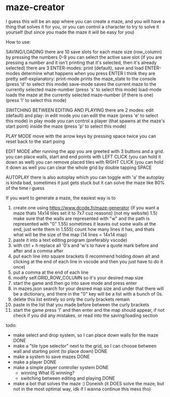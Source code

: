 # maze-creator

I guess this will be an app where you can create a maze, and you will have a thing that solves it for you, or you can control a character to try to solve it yourself (but since you made the maze it will be easy for you)

How to use:

SAVING/LOADING
there are 10 save slots for each maze size (row_column)
by pressing the numbers 0-9 you can select the active save slot (if you are pressing a number and it isn't printing that it's selected, then it's already selected)
there are 3 ENTER-modes: print (default), save and load
ENTER-modes determine what happens when you press ENTER
I think they are pretty self-explanatory:
print-mode prints the maze_state to the console (press 'd' to select this mode)
save-mode saves the current maze to the currently selected maze-number (press 's' to select this mode)
load-mode loads the maze at the currently selected maze-number (if there is one) (press 'l' to select this mode)

SWITCHING BETWEEN EDITING AND PLAYING
there are 2 modes: edit (default) and play:
in edit mode you can edit the maze (press 'e' to select this mode)
in play mode you can control a player (that spawns at the maze's start point) inside the maze (press 'p' to select this mode)

PLAY MODE
move with the arrow keys
by pressing space twice you can reset back to the start poing

EDIT MODE
after running the app you are greeted with 3 buttons and a grid.
you can place walls, start and end points with LEFT CLICK (you can hold it down as well)
you can remove placed tiles with RIGHT CLICK (you can hold it down as well
you can clear the whole grid by double tapping SPACE

AUTOPLAY
there is also autoplay which you can toggle with 'a'
the autoplay is kinda bad, sometimes it just gets stuck but it can solve the maze like 80% of the time i guess

If you want to generate a maze, the easiest way is to

1. create one using https://www.dcode.fr/maze-generator (if you want a maze thats 14x14 tiles set it to 7x7 cuz reasons) (not my website)
   1.5) make sure that the walls are represented with "w" and the path is represented with "0"
   1.55) sometimes it leaves out some walls at the end, just write them in
   1.555) count how many lines it has, and thats what will be the size of the map (14 lines = 14x14 map)
2. paste it into a text editing program (preferably vscode)
3. with ctrl + h replace all '0's and 'w's to have a quote mark before and after and a comma after
4. put each line into square brackets (I recommend holding down alt and clicking at the end of each line in vscode and then you just have to do it once)
5. put a comma at the end of each line
6. modify self.GRID_ROW_COLUMN so it's your desired map size
7. start the game and then go into save mode and press enter
8. in mazes.json search for your desired map size and under that there will be a dictionary, and there in the "0" key will be a list with a bunch of 0s.
9. delete this list entirely so only the curly brackets remain
10. paste in the list that you made before between the curly brackets
11. start the game press 'l' and then enter and the map should appear, if not check if you did any mistakes, or read into the saving/loading section

todo:

- make select and drop system, so I can place down walls for the maze DONE
- make a "tile type selector" next to the grid, so I can choose between wall and starting point (to place down) DONE
- make a system to save mazes DONE
- make a player DONE
- make a simple player controller system DONE
  - winning What IS winning?
  - switching between editing and playing DONE
- make a bot that solves the maze :) Doneish (it DOES solve the maze, but not in the most optimal way, idk if I wanna continue this mess tho)
